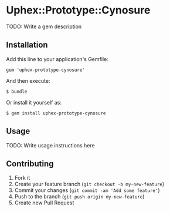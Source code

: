 # Uphex::Prototype::Cynosure

TODO: Write a gem description

## Installation

Add this line to your application's Gemfile:

    gem 'uphex-prototype-cynosure'

And then execute:

    $ bundle

Or install it yourself as:

    $ gem install uphex-prototype-cynosure

## Usage

TODO: Write usage instructions here

## Contributing

1. Fork it
2. Create your feature branch (`git checkout -b my-new-feature`)
3. Commit your changes (`git commit -am 'Add some feature'`)
4. Push to the branch (`git push origin my-new-feature`)
5. Create new Pull Request
